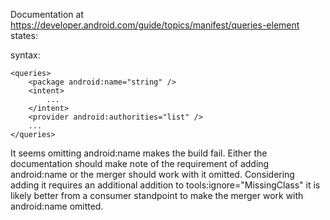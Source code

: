 
Documentation at https://developer.android.com/guide/topics/manifest/queries-element states:

syntax:
```
<queries>
    <package android:name="string" />
    <intent>
        ...
    </intent>
    <provider android:authorities="list" />
    ...
</queries>
```

It seems omitting android:name makes the build fail. Either the documentation should make note of 
the requirement of adding android:name or the merger should work with it omitted. Considering adding
it requires an additional addition to tools:ignore="MissingClass" it is likely better from a 
consumer standpoint to make the merger work with android:name omitted.
